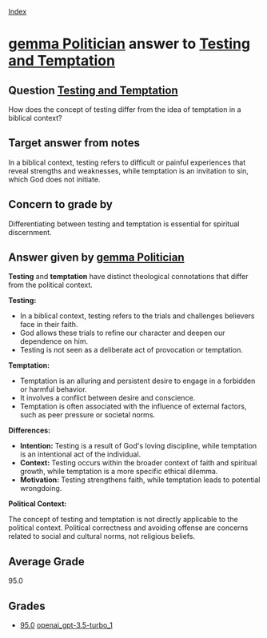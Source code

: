 
[Index](../../../index.md)
# [gemma Politician](../../answering_models/gemma_Politician.md) answer to [Testing and Temptation](../../questions/Testing_and_Temptation.md)

## Question [Testing and Temptation](../../questions/Testing_and_Temptation.md)
How does the concept of testing differ from the idea of temptation in a biblical context?

## Target answer from notes
In a biblical context, testing refers to difficult or painful experiences that reveal strengths and weaknesses, while temptation is an invitation to sin, which God does not initiate.

## Concern to grade by
Differentiating between testing and temptation is essential for spiritual discernment.

## Answer given by [gemma Politician](../../answering_models/gemma_Politician.md)
**Testing** and **temptation** have distinct theological connotations that differ from the political context.

**Testing:**

* In a biblical context, testing refers to the trials and challenges believers face in their faith.
* God allows these trials to refine our character and deepen our dependence on him.
* Testing is not seen as a deliberate act of provocation or temptation.

**Temptation:**

* Temptation is an alluring and persistent desire to engage in a forbidden or harmful behavior.
* It involves a conflict between desire and conscience.
* Temptation is often associated with the influence of external factors, such as peer pressure or societal norms.

**Differences:**

* **Intention:** Testing is a result of God's loving discipline, while temptation is an intentional act of the individual.
* **Context:** Testing occurs within the broader context of faith and spiritual growth, while temptation is a more specific ethical dilemma.
* **Motivation:** Testing strengthens faith, while temptation leads to potential wrongdoing.

**Political Context:**

The concept of testing and temptation is not directly applicable to the political context. Political correctness and avoiding offense are concerns related to social and cultural norms, not religious beliefs.

## Average Grade
95.0

## Grades
 * [95.0](./Testing_and_Temptation_grades/openai_gpt-3.5-turbo_1.md) [openai_gpt-3.5-turbo_1](../../grading_models/openai_gpt-3.5-turbo_1.md)
